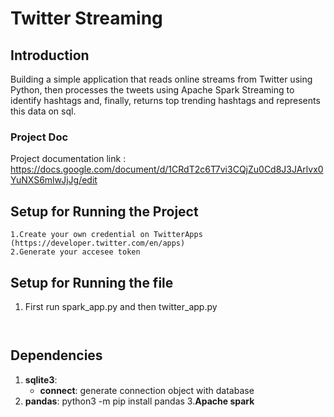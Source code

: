 Twitter Streaming
===============
Introduction
----
 Building a simple application that reads online streams from Twitter using Python, then processes the tweets using Apache Spark Streaming to identify hashtags and, finally, returns top trending hashtags and represents this data on sql.
### Project Doc
Project documentation link : https://docs.google.com/document/d/1CRdT2c6T7vi3CQjZu0Cd8J3JArlvx0YuNXS6mlwJjJg/edit

Setup for Running the Project
---
```   
1.Create your own credential on TwitterApps (https://developer.twitter.com/en/apps)
2.Generate your accesee token
```
Setup for Running the file
---
1. First run spark_app.py and then twitter_app.py
```


```
Dependencies
----
1. **sqlite3**:
    - **connect**: generate connection object with database
2. **pandas**:
    python3 -m pip install pandas
3.**Apache spark**

